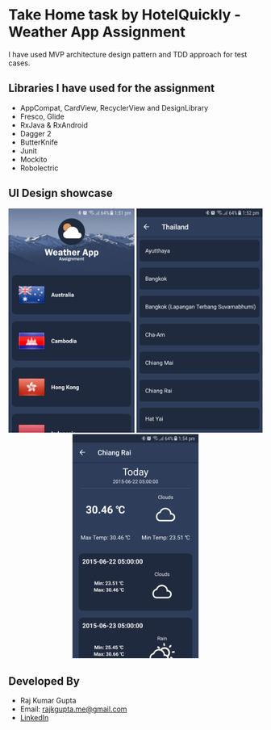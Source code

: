 # Take Home task by HotelQuickly - Weather App Assignment

I have used MVP architecture design pattern and TDD approach for test cases.

Libraries I have used for the assignment
----------------------------------------
* AppCompat, CardView, RecyclerView and DesignLibrary
* Fresco, Glide
* RxJava & RxAndroid
* Dagger 2
* ButterKnife
* Junit
* Mockito
* Robolectric

UI Design showcase
------------------

<p align="center">
  <img src="https://github.com/RajKumarGupta/WeatherAppAssignment/blob/master/FirstScreen.png" width="250"/>
  <img src="https://github.com/RajKumarGupta/WeatherAppAssignment/blob/master/SecondScreen.png" width="250"/>
  <img src="https://github.com/RajKumarGupta/WeatherAppAssignment/blob/master/ThirdScreen.png" width="250"/>
</p>


Developed By
------------

* Raj Kumar Gupta
* Email: <rajkgupta.me@gmail.com>
* [LinkedIn][1]

[1]: https://www.linkedin.com/in/rajkumargupta0/
